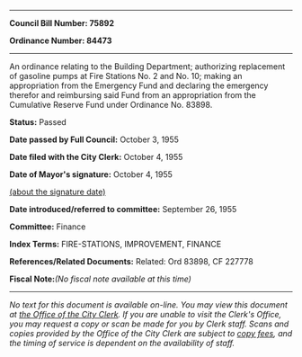 

********

**Council Bill Number: 75892**
   
**Ordinance Number: 84473**
********

 An ordinance relating to the Building Department; authorizing replacement of gasoline pumps at Fire Stations No. 2 and No. 10; making an appropriation from the Emergency Fund and declaring the emergency therefor and reimbursing said Fund from an appropriation from the Cumulative Reserve Fund under Ordinance No. 83898.

**Status:** Passed
   
**Date passed by Full Council:** October 3, 1955
   
**Date filed with the City Clerk:** October 4, 1955
   
**Date of Mayor's signature:** October 4, 1955
   
[(about the signature date)](/~public/approvaldate.htm)
   
   
   
**Date introduced/referred to committee:** September 26, 1955
   
**Committee:** Finance
   
   
**Index Terms:** FIRE-STATIONS, IMPROVEMENT, FINANCE

**References/Related Documents:** Related: Ord 83898, CF 227778

**Fiscal Note:**_(No fiscal note available at this time)_
********

_No text for this document is available on-line. You may view this document at [the Office of the City Clerk](http://www.seattle.gov/leg/clerk/contactUs.htm). If you are unable to visit the Clerk's Office, you may request a copy or scan be made for you by Clerk staff. Scans and copies provided by the Office of the City Clerk are subject to [copy fees](http://clerk.seattle.gov/~public/clerkfees.htm), and the timing of service is dependent on the availability of staff._

